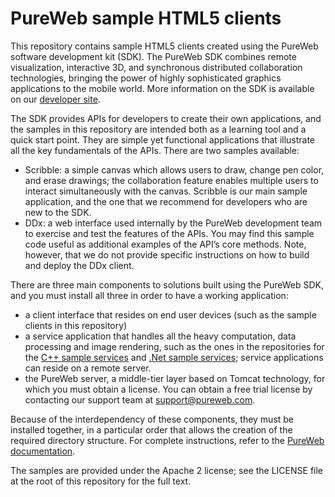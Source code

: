PureWeb sample HTML5 clients
=====================

This repository contains sample HTML5 clients created using the PureWeb software development kit (SDK). The PureWeb SDK combines remote visualization, interactive 3D, and synchronous distributed collaboration technologies, bringing the power of highly sophisticated graphics applications to the mobile world. More information on the SDK is available on our [developer site](https://www.pureweb.io/).

The SDK provides APIs for developers to create their own applications, and the samples in this repository are intended both as a learning tool and a quick start point. They are simple yet functional applications that illustrate all the key fundamentals of the APIs. There are two samples available:
* Scribble: a simple canvas which allows users to draw, change pen color, and erase drawings; the collaboration feature enables multiple users to interact simultaneously with the canvas. Scribble is our main sample application, and the one that we recommend for developers who are new to the SDK.
* DDx: a web interface used internally by the PureWeb development team to exercise and test the features of the APIs. You may find this sample code useful as additional examples of the API’s core methods. Note, however, that we do not provide specific instructions on how to build and deploy the DDx client.

There are three main components to solutions built using the PureWeb SDK, and you must install all three in order to have a working application:
* a client interface that resides on end user devices (such as the sample clients in this repository)
* a service application that handles all the heavy computation, data processing and image rendering, such as the ones in the repositories for the [C++ sample services](https://github.com/calgaryscientific/pureweb-cpp-samples) and [.Net sample services](https://github.com/calgaryscientific/pureweb-dotnet-samples); service applications can reside on a remote server.
* the PureWeb server, a middle-tier layer based on Tomcat technology, for which you must obtain a license. You can obtain a free trial license by contacting our support team at support@pureweb.com. 

Because of the interdependency of these components, they must be installed together, in a particular order that allows the creation of the required directory structure. For complete instructions, refer to the [PureWeb documentation](http://docs.pureweb.io/sdk5.0/content/setup/installation.html).

The samples are provided under the Apache 2 license; see the LICENSE file at the root of this repository for the full text.


